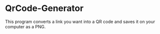 # QrCode-Generator
This program converts a link you want into a QR code and saves it on your computer as a PNG.
